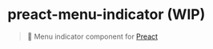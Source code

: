 # preact-menu-indicator (WIP)
> 🚥 Menu indicator component for [Preact](https://github.com/developit/preact)
